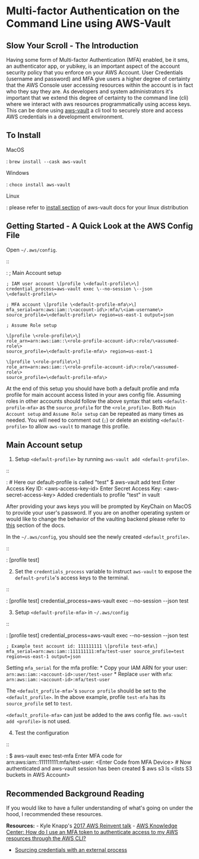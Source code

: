 Multi-factor Authentication on the Command Line using AWS-Vault
===============================================================

Slow Your Scroll - The Introduction
-----------------------------------

Having some form of Multi-factor Authentication (MFA) enabled, be it
sms, an authenticator app, or yubikey, is an important aspect of the
account security policy that you enforce on your AWS Account. User
Credentials (username and password) and MFA give users a higher degree
of certainty that the AWS Console user accessing resources within the
account is in fact who they say they are. As developers and system
administrators it\'s important that we extend this degree of certainty
to the command line (cli) where we interact with aws resources
programmatically using access keys. This can be done using
[aws-vault](https://github.com/99designs/aws-vault) a cli tool to
securely store and access AWS credentials in a development environment.

To Install
----------

MacOS

:   `brew install --cask aws-vault`

Windows

:   `choco install aws-vault`

Linux

:   please refer to [install
    section](https://github.com/99designs/aws-vault#installing) of
    aws-vault docs for your linux distribution

Getting Started - A Quick Look at the AWS Config File
-----------------------------------------------------

Open `~/.aws/config`.

::

:   ; Main Account setup

    ; IAM user account \[profile \<default-profile\>\]
    credential_process=aws-vault exec \--no-session \--json
    \<default-profile\>

    ; MFA account \[profile \<default-profile-mfa\>\]
    mfa_serial=arn:aws:iam::\<account-id\>:mfa/\<iam-username\>
    source_profile=\<default-profile\> region=us-east-1 output=json

    ; Assume Role setup

    \[profile \<role-profile\>\]
    role_arn=arn:aws:iam::\<role-profile-account-id\>:role/\<assumed-role\>
    source_profile=\<default-profile-mfa\> region=us-east-1

    \[profile \<role-profile\>\]
    role_arn=arn:aws:iam::\<role-profile-account-id\>:role/\<assumed-role\>
    source_profile=\<default-profile-mfa\>

At the end of this setup you should have both a default profile and mfa
profile for main account access listed in your aws config file. Assuming
roles in other accounts should follow the above syntax that sets
`<default-profile-mfa>` as the `source_profile` for the
`<role_profile>`. Both `Main Account setup` and `Assume Role setup` can
be repeated as many times as needed. You will need to comment out (`;`)
or delete an existing `<default-profile>` to allow `aws-vault` to manage
this profile.

Main Account setup
------------------

1.  Setup `<default-profile>` by running
    `aws-vault add <default-profile>`.

::

:   \# Here our default-profile is called \"test\" \$ aws-vault add test
    Enter Access Key ID: \<aws-access-key-id\> Enter Secret Access Key:
    \<aws-secret-access-key\> Added credentials to profile \"test\" in
    vault

After providing your aws keys you will be prompted by KeyChain on MacOS
to provide your user\'s password. If you are on another operating system
or would like to change the behavior of the vaulting backend please
refer to
[this](https://github.com/99designs/aws-vault#vaulting-backends) section
of the docs.

In the `~/.aws/config`, you should see the newly created
`<default_profile>`.

::

:   \[profile test\]

2.  Set the `credentials_process` variable to instruct `aws-vault` to
    expose the `default-profile`\'s access keys to the terminal.

::

:   \[profile test\] credential_process=aws-vault exec \--no-session
    \--json test

3.  Setup `<default-profile-mfa>` in `~/.aws/config`

::

:   \[profile test\] credential_process=aws-vault exec \--no-session
    \--json test

    ; Example test account id: 111111111 \[profile test-mfa\]
    mfa_serial=arn:aws:iam::111111111:mfa/test-user source_profile=test
    region=us-east-1 output=json

Setting `mfa_serial` for the mfa profile: \* Copy your IAM ARN for your
user: `arn:aws:iam::<account-id>:user/test-user` \* Replace `user` with
`mfa`: `arn:aws:iam::<account-id>:mfa/test-user`

The `<default_profile-mfa>`\'s `source profile` should be set to the
`<default_profile>`. In the above example, profile `test-mfa` has its
`source_profile` set to `test`.

`<default_profile-mfa>` can just be added to the aws config file.
`aws-vault add <profile>` is not used.

4.  Test the configuration

::

:   \$ aws-vault exec test-mfa Enter MFA code for
    arn:aws:iam::111111111:mfa/test-user: \<Enter Code from MFA Device\>
    \# Now authenticated and aws-vault session has been created \$ aws
    s3 ls \<lists S3 buckets in AWS Account\>

Recommended Background Reading
------------------------------

If you would like to have a fuller understanding of what\'s going on
under the hood, I recommended these resources.

**Resources:** - Kyle Knapp\'s [2017 AWS Reinvent
talk](https://youtu.be/W8IyScUGuGI?t=1251) - [AWS Knowledge Center: How
do I use an MFA token to authenticate access to my AWS resources through
the AWS
CLI?](https://aws.amazon.com/premiumsupport/knowledge-center/authenticate-mfa-cli/)
- [Sourcing credentials with an external
process](https://docs.aws.amazon.com/cli/latest/userguide/cli-configure-sourcing-external.html)
